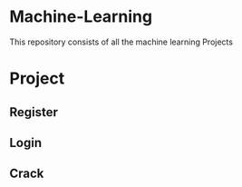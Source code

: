 # Machine-Learning
This repository consists of all the machine learning Projects 

# Project

## Register
## Login
## Crack 

